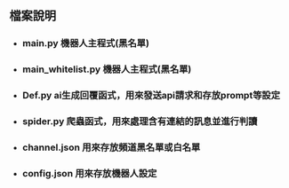 ## 檔案說明
* ### main.py 機器人主程式(黑名單)
* ### main_whitelist.py 機器人主程式(黑名單)
* ### Def.py ai生成回覆函式，用來發送api請求和存放prompt等設定 
* ### spider.py 爬蟲函式，用來處理含有連結的訊息並進行判讀
* ### channel.json 用來存放頻道黑名單或白名單
* ### config.json 用來存放機器人設定